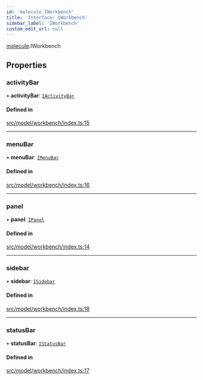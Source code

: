 ```yaml
---
id: 'molecule.IWorkbench'
title: 'Interface: IWorkbench'
sidebar_label: 'IWorkbench'
custom_edit_url: null
---
```


[molecule](../namespaces/molecule).IWorkbench

## Properties

### activityBar

• **activityBar**: [`IActivityBar`](molecule.IActivityBar)

#### Defined in

[src/model/workbench/index.ts:15](https://github.com/DTStack/molecule/blob/22a59c7/src/model/workbench/index.ts#L15)

---

### menuBar

• **menuBar**: [`IMenuBar`](molecule.IMenuBar)

#### Defined in

[src/model/workbench/index.ts:16](https://github.com/DTStack/molecule/blob/22a59c7/src/model/workbench/index.ts#L16)

---

### panel

• **panel**: [`IPanel`](molecule.IPanel)

#### Defined in

[src/model/workbench/index.ts:14](https://github.com/DTStack/molecule/blob/22a59c7/src/model/workbench/index.ts#L14)

---

### sidebar

• **sidebar**: [`ISidebar`](molecule.ISidebar)

#### Defined in

[src/model/workbench/index.ts:18](https://github.com/DTStack/molecule/blob/22a59c7/src/model/workbench/index.ts#L18)

---

### statusBar

• **statusBar**: [`IStatusBar`](molecule.IStatusBar)

#### Defined in

[src/model/workbench/index.ts:17](https://github.com/DTStack/molecule/blob/22a59c7/src/model/workbench/index.ts#L17)
